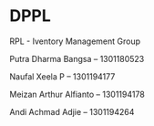 # DPPL
RPL - Iventory Management Group

Putra Dharma Bangsa – 1301180523

Naufal Xeela P – 1301194177 

Meizan Arthur Alfianto – 1301194178

Andi Achmad Adjie – 1301194264
